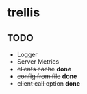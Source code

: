 # trellis

## TODO

* Logger
* Server Metrics
* ~~clients cache~~ **done**
* ~~config from file~~ **done**
* ~~client call option~~ **done**
